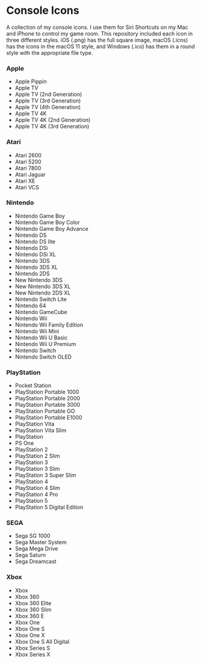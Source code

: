# Console Icons
A collection of my console icons. I use them for Siri Shortcuts on my Mac and iPhone to control my game room.
This repository included each icon in three different styles. iOS (.png) has the full square image, macOS (.icns) has the icons in the macOS 11 style, and Windows (.ico) has them in a round style with the appropriate file type.

### Apple
- Apple Pippin
- Apple TV
- Apple TV (2nd Generation)
- Apple TV (3rd Generation)
- Apple TV (4th Generation)
- Apple TV 4K
- Apple TV 4K (2nd Generation)
- Apple TV 4K (3rd Generation)

### Atari
- Atari 2600
- Atari 5200
- Atari 7800
- Atari Jaguar
- Atari XE
- Atari VCS

### Nintendo
- Nintendo Game Boy
- Nintendo Game Boy Color
- Nintendo Game Boy Advance
- Nintendo DS
- Nintendo DS lite
- Nintendo DSi
- Nintendo DSi XL
- Nintendo 3DS
- Nintendo 3DS XL
- Nintendo 2DS
- New Nintendo 3DS
- New Nintendo 3DS XL
- New Nintendo 2DS XL
- Nintendo Switch Lite
- Nintendo 64
- Nintendo GameCube
- Nintendo Wii
- Nintendo Wii Family Edition
- Nintendo Wii Mini
- Nintendo Wii U Basic
- Nintendo Wii U Premium
- Nintendo Switch
- Nintendo Switch OLED

### PlayStation
- Pocket Station
- PlayStation Portable 1000
- PlayStation Portable 2000
- PlayStation Portable 3000
- PlayStation Portable GO
- PlayStation Portable E1000
- PlayStation Vita
- PlayStation Vita Slim
- PlayStation
- PS One
- PlayStation 2
- PlayStation 2 Slim
- PlayStation 3
- PlayStation 3 Slim
- PlayStation 3 Super Slim
- PlayStation 4
- PlayStation 4 Slim
- PlayStation 4 Pro
- PlayStation 5
- PlayStation 5 Digital Edition

### SEGA
- Sega SG 1000
- Sega Master System
- Sega Mega Drive
- Sega Saturn
- Sega Dreamcast

### Xbox
- Xbox
- Xbox 360
- Xbox 360 Elite
- Xbox 360 Slim
- Xbox 360 E
- Xbox One
- Xbox One S
- Xbox One X
- Xbox One S All Digital
- Xbox Series S
- Xbox Series X
